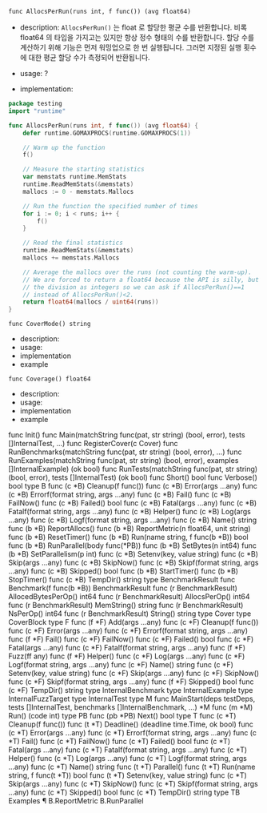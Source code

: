 `func AllocsPerRun(runs int, f func()) (avg float64)`

- description: `AllocsPerRun()` 는 float 로 할당한 평균 수를 반환합니다. 비록 float64 의 타입을 가지고는 있지만 항상
                정수 형태의 수를 반환합니다. 할당 수를 계산하기 위해 기능은 먼저 워밍업으로 한 번 실행됩니다.
                그러면 지정된 실행 횟수에 대한 평균 할당 수가 측정되어 반환됩니다.

- usage: ?

- implementation:

```go
package testing
import "runtime"

func AllocsPerRun(runs int, f func()) (avg float64) {
	defer runtime.GOMAXPROCS(runtime.GOMAXPROCS(1))

	// Warm up the function
	f()

	// Measure the starting statistics
	var memstats runtime.MemStats
	runtime.ReadMemStats(&memstats)
	mallocs := 0 - memstats.Mallocs

	// Run the function the specified number of times
	for i := 0; i < runs; i++ {
		f()
	}

	// Read the final statistics
	runtime.ReadMemStats(&memstats)
	mallocs += memstats.Mallocs

	// Average the mallocs over the runs (not counting the warm-up).
	// We are forced to return a float64 because the API is silly, but do
	// the division as integers so we can ask if AllocsPerRun()==1
	// instead of AllocsPerRun()<2.
	return float64(mallocs / uint64(runs))
}

```





`func CoverMode() string`

- description:
- usage:
- implementation
- example

`func Coverage() float64`

- description:
- usage:
- implementation
- example

func Init()
func Main(matchString func(pat, str string) (bool, error), tests []InternalTest, ...)
func RegisterCover(c Cover)
func RunBenchmarks(matchString func(pat, str string) (bool, error), ...)
func RunExamples(matchString func(pat, str string) (bool, error), examples []InternalExample) (ok bool)
func RunTests(matchString func(pat, str string) (bool, error), tests []InternalTest) (ok bool)
func Short() bool
func Verbose() bool
type B
func (c *B) Cleanup(f func())
func (c *B) Error(args ...any)
func (c *B) Errorf(format string, args ...any)
func (c *B) Fail()
func (c *B) FailNow()
func (c *B) Failed() bool
func (c *B) Fatal(args ...any)
func (c *B) Fatalf(format string, args ...any)
func (c *B) Helper()
func (c *B) Log(args ...any)
func (c *B) Logf(format string, args ...any)
func (c *B) Name() string
func (b *B) ReportAllocs()
func (b *B) ReportMetric(n float64, unit string)
func (b *B) ResetTimer()
func (b *B) Run(name string, f func(b *B)) bool
func (b *B) RunParallel(body func(*PB))
func (b *B) SetBytes(n int64)
func (b *B) SetParallelism(p int)
func (c *B) Setenv(key, value string)
func (c *B) Skip(args ...any)
func (c *B) SkipNow()
func (c *B) Skipf(format string, args ...any)
func (c *B) Skipped() bool
func (b *B) StartTimer()
func (b *B) StopTimer()
func (c *B) TempDir() string
type BenchmarkResult
func Benchmark(f func(b *B)) BenchmarkResult
func (r BenchmarkResult) AllocedBytesPerOp() int64
func (r BenchmarkResult) AllocsPerOp() int64
func (r BenchmarkResult) MemString() string
func (r BenchmarkResult) NsPerOp() int64
func (r BenchmarkResult) String() string
type Cover
type CoverBlock
type F
func (f *F) Add(args ...any)
func (c *F) Cleanup(f func())
func (c *F) Error(args ...any)
func (c *F) Errorf(format string, args ...any)
func (f *F) Fail()
func (c *F) FailNow()
func (c *F) Failed() bool
func (c *F) Fatal(args ...any)
func (c *F) Fatalf(format string, args ...any)
func (f *F) Fuzz(ff any)
func (f *F) Helper()
func (c *F) Log(args ...any)
func (c *F) Logf(format string, args ...any)
func (c *F) Name() string
func (c *F) Setenv(key, value string)
func (c *F) Skip(args ...any)
func (c *F) SkipNow()
func (c *F) Skipf(format string, args ...any)
func (f *F) Skipped() bool
func (c *F) TempDir() string
type InternalBenchmark
type InternalExample
type InternalFuzzTarget
type InternalTest
type M
func MainStart(deps testDeps, tests []InternalTest, benchmarks []InternalBenchmark, ...) *M
func (m *M) Run() (code int)
type PB
func (pb *PB) Next() bool
type T
func (c *T) Cleanup(f func())
func (t *T) Deadline() (deadline time.Time, ok bool)
func (c *T) Error(args ...any)
func (c *T) Errorf(format string, args ...any)
func (c *T) Fail()
func (c *T) FailNow()
func (c *T) Failed() bool
func (c *T) Fatal(args ...any)
func (c *T) Fatalf(format string, args ...any)
func (c *T) Helper()
func (c *T) Log(args ...any)
func (c *T) Logf(format string, args ...any)
func (c *T) Name() string
func (t *T) Parallel()
func (t *T) Run(name string, f func(t *T)) bool
func (t *T) Setenv(key, value string)
func (c *T) Skip(args ...any)
func (c *T) SkipNow()
func (c *T) Skipf(format string, args ...any)
func (c *T) Skipped() bool
func (c *T) TempDir() string
type TB
Examples ¶
B.ReportMetric
B.RunParallel
